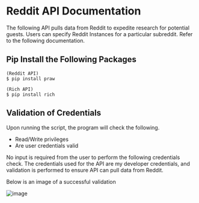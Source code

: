 # Reddit API Documentation

The following API pulls data from Reddit to expedite research for potential  guests. Users can specify Reddit Instances for a particular subreddit. Refer  to the following documentation.

## Pip Install the Following Packages
```
(Reddit API)
$ pip install praw

(Rich API)
$ pip install rich
```

## Validation of Credentials
Upon running the script, the program will check the following.
* Read/Write privileges
* Are user credentials valid

No input is required from the user to perform the following credentials check. The credentials used for the API are my developer credentials, and validation is performed to ensure API can pull data from Reddit.

Below is an image of a successful validation

![image](https://user-images.githubusercontent.com/51255104/156967819-519dcf2e-af04-4366-8c6d-26660cd9ba20.png)
